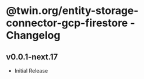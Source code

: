 # @twin.org/entity-storage-connector-gcp-firestore - Changelog

## v0.0.1-next.17

- Initial Release
